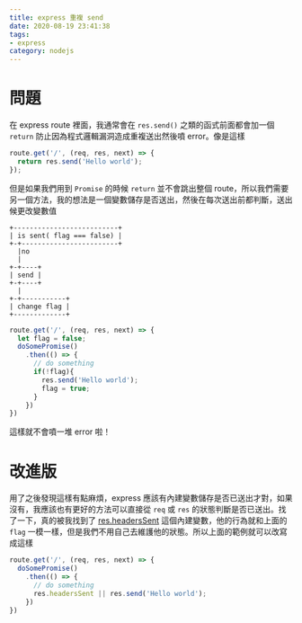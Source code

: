 ```yaml
---
title: express 重複 send
date: 2020-08-19 23:41:38
tags:
- express
category: nodejs
---
```


# 問題
在 express route 裡面，我通常會在 `res.send()` 之類的函式前面都會加一個 `return` 防止因為程式邏輯漏洞造成重複送出然後噴 error。像是這樣  
```js
route.get('/', (req, res, next) => {
  return res.send('Hello world');    
});
```

但是如果我們用到 `Promise` 的時候 `return` 並不會跳出整個 route，所以我們需要另一個方法，我的想法是一個變數儲存是否送出，然後在每次送出前都判斷，送出候更改變數值
```
+--------------------------+
| is sent( flag === false) |
+-+------------------------+
  |no   
  |     
+-+----+
| send |
+-+----+
  |
+-+-----------+
| change flag |
+-------------+
```
```js
route.get('/', (req, res, next) => {
  let flag = false;
  doSomePromise()
    .then(() => {
      // do something
      if(!flag){
        res.send('Hello world');
        flag = true;
      }
    })
})
```
這樣就不會噴一堆 error 啦！

# 改進版
用了之後發現這樣有點麻煩，express 應該有內建變數儲存是否已送出才對，如果沒有，我應該也有更好的方法可以直接從 `req` 或 `res` 的狀態判斷是否已送出。找了一下，真的被我找到了 [res.headersSent](https://expressjs.com/en/4x/api.html#res.headersSent) 這個內建變數，他的行為就和上面的 `flag` 一模一樣，但是我們不用自己去維護他的狀態。所以上面的範例就可以改寫成這樣  
```js
route.get('/', (req, res, next) => {
  doSomePromise()
    .then(() => {
      // do something
      res.headersSent || res.send('Hello world');
    })
})
```
